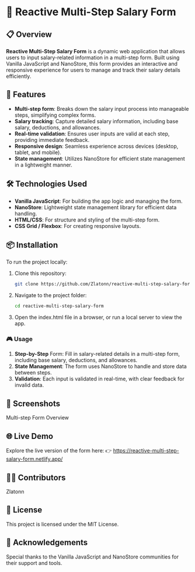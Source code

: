 # 📝 Reactive Multi-Step Salary Form

## 📋 Overview

**Reactive Multi-Step Salary Form** is a dynamic web application that allows users to input salary-related information in a multi-step form. Built using Vanilla JavaScript and NanoStore, this form provides an interactive and responsive experience for users to manage and track their salary details efficiently.

## 🚀 Features

- **Multi-step form**: Breaks down the salary input process into manageable steps, simplifying complex forms.
- **Salary tracking**: Capture detailed salary information, including base salary, deductions, and allowances.
- **Real-time validation**: Ensures user inputs are valid at each step, providing immediate feedback.
- **Responsive design**: Seamless experience across devices (desktop, tablet, and mobile).
- **State management**: Utilizes NanoStore for efficient state management in a lightweight manner.

## 🛠️ Technologies Used

- **Vanilla JavaScript**: For building the app logic and managing the form.
- **NanoStore**: Lightweight state management library for efficient data handling.
- **HTML/CSS**: For structure and styling of the multi-step form.
- **CSS Grid / Flexbox**: For creating responsive layouts.

## 📦 Installation

To run the project locally:

1. Clone this repository:
   ```bash
   git clone https://github.com/Zlatonn/reactive-multi-step-salary-form.git
2. Navigate to the project folder:
   ```bash
   cd reactive-multi-step-salary-form
3. Open the index.html file in a browser, or run a local server to view the app.
   
### 🎮 Usage
1. **Step-by-Step** Form: Fill in salary-related details in a multi-step form, including base salary, deductions, and allowances.
2. **State Management**: The form uses NanoStore to handle and store data between steps.
3. **Validation**: Each input is validated in real-time, with clear feedback for invalid data.

## 📸 Screenshots
Multi-step Form Overview


## 🌐 Live Demo
Explore the live version of the form here:
👉 https://reactive-multi-step-salary-form.netlify.app/

## 🧑‍💻 Contributors
Zlatonn

## 📜 License
This project is licensed under the MIT License.

## 🌟 Acknowledgements
Special thanks to the Vanilla JavaScript and NanoStore communities for their support and tools.
